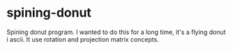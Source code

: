 # spining-donut

Spining donut program.
I wanted to do this for a long time, it's a flying donut i ascii. It use rotation and projection matrix concepts.
